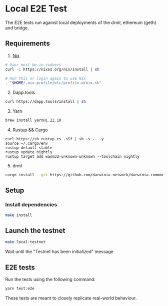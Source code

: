 # Local E2E Test

The E2E tests run against local deployments of the drml, ethereum (geth) and bridge.

## Requirements
1. [Nix](https://nixos.org)
```sh
# User must be in sudoers
curl -L https://nixos.org/nix/install | sh

# Run this or login again to use Nix
. "$HOME/.nix-profile/etc/profile.d/nix.sh"
```
2. Dapp.tools
```sh
curl https://dapp.tools/install | sh
```

3. Yarn
```sh
brew install yarn@1.22.10
```

4. Rustup && Cargo
```
curl https://sh.rustup.rs -sSf | sh -s -- -y
source ~/.cargo/env
rustup default stable
rustup update nightly
rustup target add wasm32-unknown-unknown --toolchain nightly
```

5. drml
```sh
cargo install --git https://github.com/darwinia-network/darwinia-common  --bin drml
```

## Setup
### Install dependencies
```sh
make install
```

## Launch the testnet
```sh
make local-testnet
```
Wait until the "Testnet has been initialized" message

## E2E tests
Run the tests using the following command:
```bash
yarn test:e2e
```

These tests are meant to closely replicate real-world behaviour.
